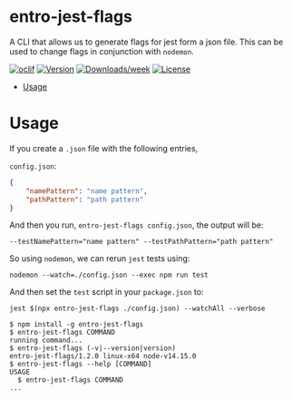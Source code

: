 entro-jest-flags
================

A CLI that allows us to generate flags for jest form a json file. This can be used to change flags in conjunction with `nodemon`.

[![oclif](https://img.shields.io/badge/cli-oclif-brightgreen.svg)](https://oclif.io)
[![Version](https://img.shields.io/npm/v/entro-jest-flags.svg)](https://npmjs.org/package/entro-jest-flags)
[![Downloads/week](https://img.shields.io/npm/dw/entro-jest-flags.svg)](https://npmjs.org/package/entro-jest-flags)
[![License](https://img.shields.io/npm/l/entro-jest-flags.svg)](https://github.com/Kerren-Entrostat/entro-jest-flags/blob/master/package.json)

<!-- toc -->
* [Usage](#usage)
<!-- tocstop -->
# Usage

If you create a `.json` file with the following entries,

`config.json`:
```json
{
    "namePattern": "name pattern",
    "pathPattern": "path pattern"
}
```

And then you run, `entro-jest-flags config.json`, the output will be:

```
--testNamePattern="name pattern" --testPathPattern="path pattern"
```

So using `nodemon`, we can rerun `jest` tests using:

```
nodemon --watch=./config.json --exec npm run test
```

And then set the `test` script in your `package.json` to:

```
jest $(npx entro-jest-flags ./config.json) --watchAll --verbose
```

<!-- usage -->
```sh-session
$ npm install -g entro-jest-flags
$ entro-jest-flags COMMAND
running command...
$ entro-jest-flags (-v|--version|version)
entro-jest-flags/1.2.0 linux-x64 node-v14.15.0
$ entro-jest-flags --help [COMMAND]
USAGE
  $ entro-jest-flags COMMAND
...
```
<!-- usagestop -->
